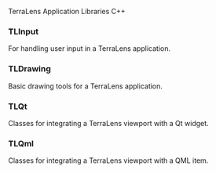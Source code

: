 TerraLens Application Libraries C++


### TLInput ###
For handling user input in a TerraLens application.

### TLDrawing ###
Basic drawing tools for a TerraLens application.

### TLQt ###
Classes for integrating a TerraLens viewport with a Qt widget.

### TLQml ###
Classes for integrating a TerraLens viewport with a QML item.

